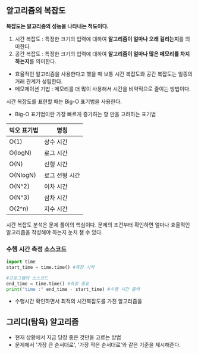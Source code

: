 ## 알고리즘의 복잡도
**복잡도는 알고리즘의 성능을 나타내는 척도이다.**
1. 시간 복잡도 : 특정한 크기의 입력에 대하여 **알고리즘이 얼마나 오래 걸리는지**를 의미한다.
2. 공간 복잡도 : 특정한 크기의 입력에 대하여 **알고리즘이 얼마나 많은 메모리를 차지하는지**를 의미한다.</br>
- 효율적인 알고리즘을 사용한다고 했을 때 보통 시간 복잡도와 공간 복잡도는 일종의 거래 관계가 성립한다.
- 메모제이션 기법 : 메모리를 더 많이 사용해서 시간을 비약적으로 줄이는 방법이다.

시간 복잡도를 표현할 때는 Big-O 표기법을 사용한다.
- Big-O 표기법이란 가장 빠르게 증가하는 항 만을 고려하는 표기법

|빅오 표기법|명칭| 
|---|---|
|O(1)|상수 시간|
|O(logN)|로그 시간|
|O(N)|선형 시간|
|O(NlogN)|로그 선형 시간|
|O(N^2)|이차 시간|
|O(N^3)|삼차 시간|
|O(2^n)|지수 시간|

시간 복잡도 분석은 문제 풀이의 핵심이다. 문제의 조건부터 확인하면 얼마나 효율적인 알고리즘을 작성해야 하는지 눈치 챌 수 있다.

### 수행 시간 측정 소스코드
~~~python
import time
start_time = time.time() #측정 시작

#프로그램의 소스코드
end_time = time.time() #측정 종료
print("time :" end_time - start_time) #수행 시간 출력
~~~
- 수행시간 확인하면서 최적의 시간복잡도를 가진 알고리즘을

## 그리디(탐욕) 알고리즘
- 현재 상황에서 지금 당장 좋은 것만을 고르는 방법
- 문제에서 '가장 큰 순서대로', '가장 작은 순서대로'와 같은 기준을 제시해준다.
